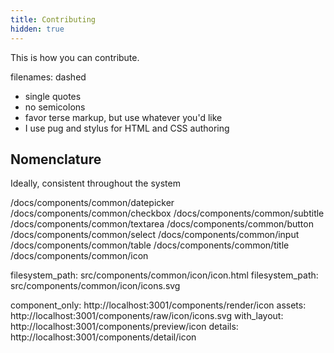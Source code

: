 ```yaml
---
title: Contributing
hidden: true
---
```


This is how you can contribute.

filenames: dashed
- single quotes
- no semicolons
- favor terse markup, but use whatever you'd like
- I use pug and stylus for HTML and CSS authoring

## Nomenclature

Ideally, consistent throughout the system

/docs/components/common/datepicker
/docs/components/common/checkbox
/docs/components/common/subtitle
/docs/components/common/textarea
/docs/components/common/button
/docs/components/common/select
/docs/components/common/input
/docs/components/common/table
/docs/components/common/title
/docs/components/common/icon


filesystem_path: src/components/common/icon/icon.html
filesystem_path: src/components/common/icon/icons.svg

component_only: http://localhost:3001/components/render/icon
assets: http://localhost:3001/components/raw/icon/icons.svg
with_layout: http://localhost:3001/components/preview/icon
details: http://localhost:3001/components/detail/icon
